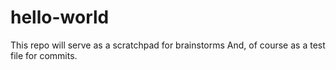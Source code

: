 # hello-world
This repo will serve as a scratchpad for brainstorms
And, of course as a test file for commits.
